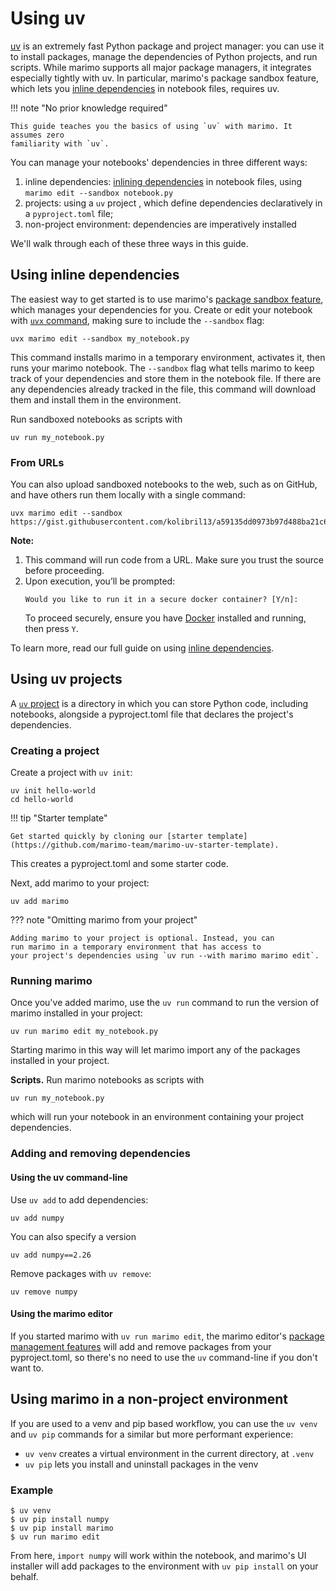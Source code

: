 # Using uv

[uv](https://docs.astral.sh/uv/) is an extremely fast Python package and
project manager: you can use it to install packages, manage the dependencies
of Python projects, and run scripts. While marimo supports all major package
managers, it integrates especially tightly with uv. In particular, marimo's
package sandbox feature, which lets you [inline
dependencies](inlining_dependencies.md) in notebook files, requires uv.

!!! note "No prior knowledge required"

    This guide teaches you the basics of using `uv` with marimo. It assumes zero
    familiarity with `uv`.

You can manage your notebooks' dependencies in three different ways:

1. inline dependencies: [inlining dependencies](inlining_dependencies.md) in notebook files, using `marimo edit --sandbox notebook.py`
2. projects: using a `uv` project , which define dependencies declaratively in a `pyproject.toml`
   file;
3. non-project environment: dependencies are imperatively installed

We'll walk through each of these three ways in this guide.

## Using inline dependencies

The easiest way to get started is to use marimo's [package sandbox
feature](inlining_dependencies.md), which manages your dependencies for you.
Create or edit your notebook with [`uvx`
command](https://docs.astral.sh/uv/concepts/tools/#the-uv-tool-interface),
making sure to include the `--sandbox` flag:

<!-- TODO propagating marimo version into the script metadata --> 

```console
uvx marimo edit --sandbox my_notebook.py
```

This command installs marimo in a temporary environment, activates it, then
runs your marimo notebook. The `--sandbox` flag what tells marimo to keep
track of your dependencies and store them in the notebook file. If there are
any dependencies already tracked in the file, this command will download
them and install them in the environment.

Run sandboxed notebooks as scripts with

```console
uv run my_notebook.py
```

### From URLs

You can also upload sandboxed notebooks to the web, such as on GitHub, and have others run
them locally with a single command:

```
uvx marimo edit --sandbox https://gist.githubusercontent.com/kolibril13/a59135dd0973b97d488ba21c650667fe/raw/5f98021b5d3c024d5827fa9464787517495178b4/marimo_minimal_numpy_example.py
```

**Note:**

1. This command will run code from a URL. Make sure you trust the source before proceeding.
2. Upon execution, you’ll be prompted:
   ```
   Would you like to run it in a secure docker container? [Y/n]:
   ```
   To proceed securely, ensure you have [Docker](https://www.docker.com/) installed and running, then press `Y`.


To learn more, read our full guide on using [inline dependencies](inlining_dependencies.md).

## Using uv projects

A [`uv` project](https://docs.astral.sh/uv/guides/projects/) is a directory in which you can store Python code, including
notebooks, alongside a pyproject.toml file that declares the project's
dependencies.

### Creating a project

Create a project with `uv init`:

```console
uv init hello-world
cd hello-world
```

!!! tip "Starter template"

    Get started quickly by cloning our [starter template](https://github.com/marimo-team/marimo-uv-starter-template).
    

This creates a pyproject.toml and some starter code.

Next, add marimo to your project:

```console
uv add marimo
```

??? note "Omitting marimo from your project"

    Adding marimo to your project is optional. Instead, you can
    run marimo in a temporary environment that has access to
    your project's dependencies using `uv run --with marimo marimo edit`.

### Running marimo

Once you've added marimo, use the `uv run` command
to run the version of marimo installed in your project:

```console
uv run marimo edit my_notebook.py
```

Starting marimo in this way will let marimo import any of the packages
installed in your project.

**Scripts.** Run marimo notebooks as scripts with

```console
uv run my_notebook.py
```

which will run your notebook in an environment containing your project dependencies.

### Adding and removing dependencies

#### Using the uv command-line

Use `uv add` to add dependencies:

```console
uv add numpy
```

You can also specify a version

```console
uv add numpy==2.26
```

Remove packages with `uv remove`:

```console
uv remove numpy
```

#### Using the marimo editor

If you started marimo with `uv run marimo edit`, the marimo editor's [package
management features](installing_packages.md) will add and remove packages from
your pyproject.toml, so there's no need to use the `uv` command-line if you
don't want to.

## Using marimo in a non-project environment

If you are used to a venv and pip based workflow, you can use the `uv venv` and
`uv pip` commands for a similar but more performant experience:

* `uv venv` creates a virtual environment in the current directory, at `.venv`
* `uv pip` lets you install and uninstall packages in the venv

### Example


```console
$ uv venv
$ uv pip install numpy
$ uv pip install marimo
$ uv run marimo edit
```

From here, `import numpy` will work within the notebook, and marimo's UI installer will add
packages to the environment with `uv pip install` on your behalf.
